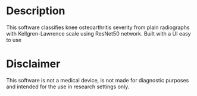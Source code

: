# Description
This software classifies knee osteoarthritis severity from plain radiographs with Kellgren-Lawrence scale using ResNet50 network. Built with a UI easy to use

#  Disclaimer
This software is not a medical device, is not made for diagnostic purposes and intended for the use in research settings only.
